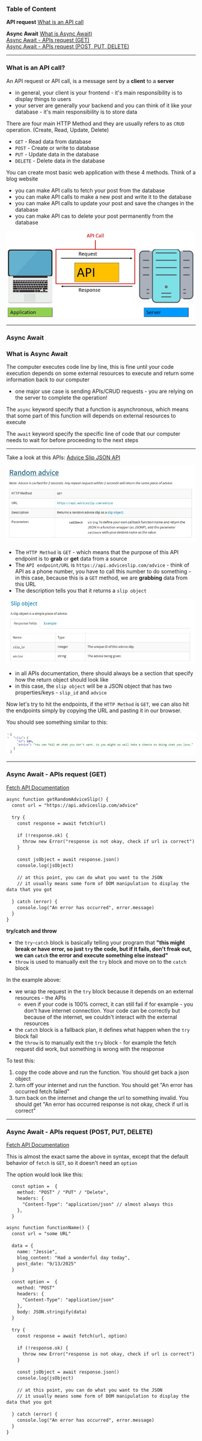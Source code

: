 ### Table of Content

**API request**
[What is an API call](#what-is-an-api-call)


**Async Await**
[What is Async Await)](#what-is-async-await)<br>
[Async Await - APIs request (GET)](#async-await---apis-request-get)<br>
[Async Await - APIs request (POST, PUT, DELETE)](#async-await---apis-request-post-put-delete)<br>

---

### What is an API call?

An API request or API call, is a message sent by a **client** to a **server**
  - in general, your client is your frontend - it's main responsibility is to display things to users
  - your server are generally your backend and you can think of it like your database - it's main responsibility is to store data

There are four main HTTP Method and they are usually refers to as `CRUD` operation. (Create, Read, Update, Delete)
  - `GET` - Read data from database
  - `POST` - Create or write to database
  - `PUT` - Update data in the database
  - `DELETE` - Delete data in the database

You can create most basic web application with these 4 methods. Think of a blog website
  - you can make API calls to fetch your post from the database
  - you can make API calls to make a new post and write it to the database
  - you can make API calls to update your post and save the changes in the database
  - you can make API cas to delete your post permanently from the database

![API call](/image/API_call.jpg)

---

### Async Await

### What is Async Await

The computer executes code line by line, this is fine until your code execution depends on some external resources to execute and return some information back to our computer
  - one major use case is sending APIs/CRUD requests - you are relying on the server to complete the operation!

The `async` keyword specify that a function is asynchronous, which means that some part of this function will depends on external resources to execute

The `await` keyword specify the specific line of code that our computer needs to wait for before proceeding to the next steps

--- 

Take a look at this APIs: [Advice Slip JSON API](https://api.adviceslip.com/)

![Advice Slip JSON API - GET Request](/image/advice_slip_JSON_API_get_request_doc.jpg)
  - The `HTTP Method` is `GET` - which means that the purpose of this API endpoint is to **grab** or **get** data from a source
  - The `API endpoint/URL` is `https://api.adviceslip.com/advice` - think of API as a phone number, you have to call this number to do something - in this case, because this is a `GET` method, we are **grabbing** data from this URL
  - The description tells you that it returns a `slip object`

![Slip Object](/image/slip_object.jpg)
  - in all APIs documentation, there should always be a section that specify how the return object should look like
  - in this case, the `slip object` will be a JSON object that has two properties/keys - `slip_id` and `advice`

Now let's try to hit the endpoints, if the `HTTP Method` is `GET`, we can also hit the endpoints simply by copying the URL and pasting it in our browser.

You should see something similar to this:

![Example Return Object](/image/example_return_object.jpg)

---

### Async Await - APIs request (GET)

[Fetch API Documentation](https://developer.mozilla.org/en-US/docs/Web/API/Fetch_API/Using_Fetch)

```
async function getRandomAdviceSlip() {
  const url = "https://api.adviceslip.com/advice"

  try {
    const response = await fetch(url)

    if (!response.ok) {
      throw new Error("response is not okay, check if url is correct")
    }

    const jsObject = await response.json()
    console.log(jsObject)

    // at this point, you can do what you want to the JSON
    // it usually means some form of DOM manipulation to display the data that you got

  } catch (error) {
    console.log("An error has occurred", error.message)
  }
}

```

**try/catch and throw**
  - the `try`-`catch` block is basically telling your program that **"this might break or have error, so just `try` the code, but if it fails, don't freak out, we can `catch` the error and execute something else instead"**
  - `throw` is used to manually exit the `try` block and move on to the `catch` block

In the example above:
  - we wrap the request in the `try` block because it depends on an external resources - the APIs
    - even if your code is 100% correct, it can still fail if for example - you don't have internet connection. Your code can be correctly but because of the internet, we couldn't interact with the external resources
  - the `catch` block is a fallback plan, it defines what happen when the `try` block fail
  - the `throw` is to manually exit the `try` block - for example the fetch request did work, but something is wrong with the response 

To test this:
  1. copy the code above and run the function. You should get back a json object
  2. turn off your internet and run the function. You should get "An error has occurred fetch failed"
  3. turn back on the internet and change the url to something invalid. You should get "An error has occurred response is not okay, check if url is correct"

---

### Async Await - APIs request (POST, PUT, DELETE)

[Fetch API Documentation](https://developer.mozilla.org/en-US/docs/Web/API/Fetch_API/Using_Fetch)

This is almost the exact same the above in syntax, except that the default behavior of `fetch` is `GET`, so it doesn't need an `option`

The option would look like this:

```
  const option =  {
    method: "POST" / "PUT" / "Delete",
    headers: {
      "Content-Type": "application/json" // almost always this
    },
  }
```

```
async function functionName() {
  const url = "some URL"

  data = {
    name: "Jessie",
    blog_content: "Had a wonderful day today",
    post_date: "9/13/2025"
  }

  const option =  {
    method: "POST"
    headers: {
      "Content-Type": "application/json"
    },
    body: JSON.stringify(data)
  }

  try {
    const response = await fetch(url, option)

    if (!response.ok) {
      throw new Error("response is not okay, check if url is correct")
    }

    const jsObject = await response.json()
    console.log(jsObject)

    // at this point, you can do what you want to the JSON
    // it usually means some form of DOM manipulation to display the data that you got

  } catch (error) {
    console.log("An error has occurred", error.message)
  }
}

```